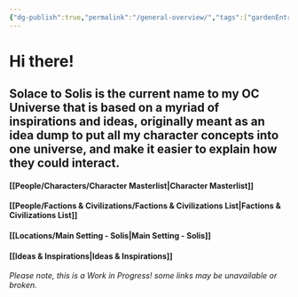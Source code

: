```yaml
---
{"dg-publish":true,"permalink":"/general-overview/","tags":["gardenEntry"],"dgShowLocalGraph":true}
---
```


# **Hi there!**

## Solace to Solis is the current name to my OC Universe that is based on a myriad of inspirations and ideas, originally meant as an idea dump to put all my character concepts into one universe, and make it easier to explain how they could interact.

#### [[People/Characters/Character Masterlist\|Character Masterlist]]
#### [[People/Factions & Civilizations/Factions & Civilizations List\|Factions & Civilizations List]]

#### [[Locations/Main Setting - Solis\|Main Setting - Solis]]

#### [[Ideas & Inspirations\|Ideas & Inspirations]]

*Please note, this is a Work in Progress! some links may be unavailable or broken.*



